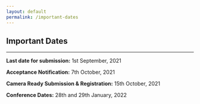 ```yaml
---
layout: default
permalink: /important-dates
---
```

## Important Dates
---

**Last date for submission:**  1st September, 2021

**Acceptance Notification:** 7th October, 2021

**Camera Ready Submission & Registration:**  15th October, 2021

**Conference Dates:**  28th and 29th January, 2022

